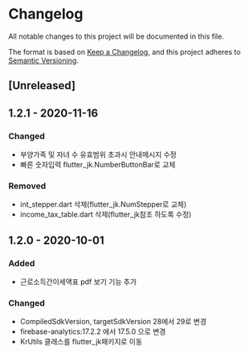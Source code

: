 # Changelog
All notable changes to this project will be documented in this file.

The format is based on [Keep a Changelog](https://keepachangelog.com/en/1.0.0/),
and this project adheres to [Semantic Versioning](https://semver.org/spec/v2.0.0.html).

## [Unreleased]

## 1.2.1 - 2020-11-16
### Changed
- 부양가족 및 자녀 수 유효범위 초과시 안내메시지 수정
- 빠른 숫자입력 flutter_jk.NumberButtonBar로 교체

### Removed
- int_stepper.dart 삭제(flutter_jk.NumStepper로 교체)
- income_tax_table.dart 삭제(flutter_jk참조 하도록 수정)

## 1.2.0 - 2020-10-01
### Added
- 근로소득간이세액표 pdf 보기 기능 추가

### Changed
- CompiledSdkVersion, targetSdkVersion 28에서 29로 변경
- firebase-analytics:17.2.2 에서 17.5.0 으로 변경
- KrUtils 클래스를 flutter_jk패키지로 이동
